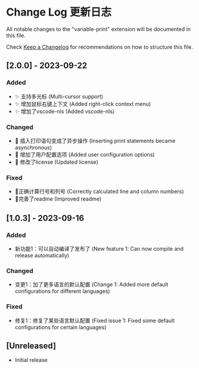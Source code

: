 # Change Log 更新日志

All notable changes to the "variable-print" extension will be documented in this file.

Check [Keep a Changelog](http://keepachangelog.com/) for recommendations on how to structure this file.

## [2.0.0] - 2023-09-22

### Added

- ✨ 支持多光标 (Multi-cursor support)
- ✨ 增加鼠标右键上下文 (Added right-click context menu)
- ✨ 增加了vscode-nls (Added vscode-nls)

### Changed

- 🎨 插入打印语句变成了异步操作 (Inserting print statements became asynchronous)
- 🎨 增加了用户配置选项 (Added user configuration options)
- 📖 修改了license (Updated license)

### Fixed

- 🐛正确计算行号和列号 (Correctly calculated line and column numbers)
- 📖完善了readme (Improved readme)

## [1.0.3] - 2023-09-16

### Added

- 新功能1：可以自动编译了发布了 (New feature 1: Can now compile and release automatically)

### Changed

- 变更1：加了更多语言的默认配置 (Change 1: Added more default configurations for different languages)

### Fixed

- 修复1：修复了某些语言默认配置 (Fixed issue 1: Fixed some default configurations for certain languages)

## [Unreleased]

- Initial release
